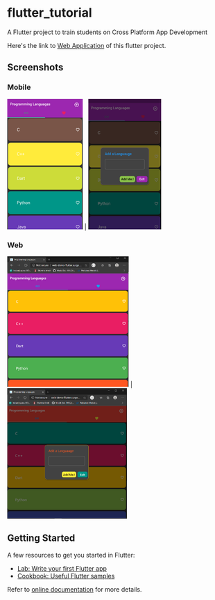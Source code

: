 # flutter_tutorial

A Flutter project to train students on Cross Platform App Development

Here's the link to <a href="http://web-demo-flutter.surge.sh/#/">Web Application</a> of this flutter project.

## Screenshots

### Mobile
<img src="mobile-screenshot-2.png" height="300"> | <img src="mobile-screenshot-1.png" height="300">

### Web
<img src="web-screenshot-2.png" height="300"> | <img src="web-screenshot-1.png" height="300">

## Getting Started

A few resources to get you started in Flutter:

- [Lab: Write your first Flutter app](https://flutter.dev/docs/get-started/codelab)
- [Cookbook: Useful Flutter samples](https://flutter.dev/docs/cookbook)

Refer to [online documentation](https://flutter.dev/docs) for more details.
